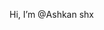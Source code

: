  Hi, I’m @Ashkan shx


<!---
Ashkan-shx/Ashkan-shx is a ✨ special ✨ repository because its `README.md` (this file) appears on your GitHub profile.
You can click the Preview link to take a look at your changes.
--->
